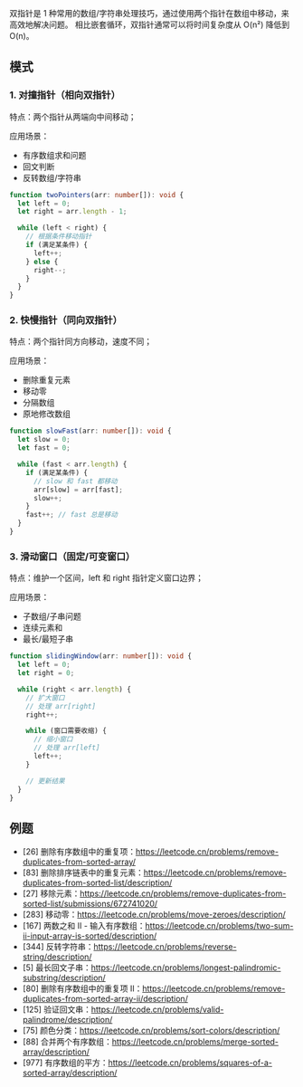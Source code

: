 双指针是 1 种常用的数组/字符串处理技巧，通过使用两个指针在数组中移动，来高效地解决问题。
相比嵌套循环，双指针通常可以将时间复杂度从 O(n²) 降低到 O(n)。

## 模式

### 1. 对撞指针（相向双指针）

特点：两个指针从两端向中间移动；

应用场景：

- 有序数组求和问题
- 回文判断
- 反转数组/字符串

```ts
function twoPointers(arr: number[]): void {
  let left = 0;
  let right = arr.length - 1;

  while (left < right) {
    // 根据条件移动指针
    if (满足某条件) {
      left++;
    } else {
      right--;
    }
  }
}
```

### 2. 快慢指针（同向双指针）

特点：两个指针同方向移动，速度不同；

应用场景：

- 删除重复元素
- 移动零
- 分隔数组
- 原地修改数组

```ts
function slowFast(arr: number[]): void {
  let slow = 0;
  let fast = 0;

  while (fast < arr.length) {
    if (满足某条件) {
      // slow 和 fast 都移动
      arr[slow] = arr[fast];
      slow++;
    }
    fast++; // fast 总是移动
  }
}
```

### 3. 滑动窗口（固定/可变窗口）

特点：维护一个区间，left 和 right 指针定义窗口边界；

应用场景：

- 子数组/子串问题
- 连续元素和
- 最长/最短子串

```ts
function slidingWindow(arr: number[]): void {
  let left = 0;
  let right = 0;

  while (right < arr.length) {
    // 扩大窗口
    // 处理 arr[right]
    right++;

    while (窗口需要收缩) {
      // 缩小窗口
      // 处理 arr[left]
      left++;
    }

    // 更新结果
  }
}
```

## 例题

- [26] 删除有序数组中的重复项：https://leetcode.cn/problems/remove-duplicates-from-sorted-array/
- [83] 删除排序链表中的重复元素：https://leetcode.cn/problems/remove-duplicates-from-sorted-list/description/
- [27] 移除元素：https://leetcode.cn/problems/remove-duplicates-from-sorted-list/submissions/672741020/
- [283] 移动零：https://leetcode.cn/problems/move-zeroes/description/
- [167] 两数之和 II - 输入有序数组：https://leetcode.cn/problems/two-sum-ii-input-array-is-sorted/description/
- [344] 反转字符串：https://leetcode.cn/problems/reverse-string/description/
- [5] 最长回文子串：https://leetcode.cn/problems/longest-palindromic-substring/description/
- [80] 删除有序数组中的重复项 II：https://leetcode.cn/problems/remove-duplicates-from-sorted-array-ii/description/
- [125] 验证回文串：https://leetcode.cn/problems/valid-palindrome/description/
- [75] 颜色分类：https://leetcode.cn/problems/sort-colors/description/
- [88] 合并两个有序数组：https://leetcode.cn/problems/merge-sorted-array/description/
- [977] 有序数组的平方：https://leetcode.cn/problems/squares-of-a-sorted-array/description/
